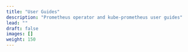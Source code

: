 ```yaml
---
title: "User Guides"
description: "Prometheus operator and kube-prometheus user guides"
lead: ""
draft: false
images: []
weight: 150
---
```

